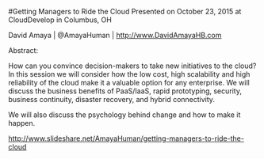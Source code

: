 #Getting Managers to Ride the Cloud
Presented on October 23, 2015 at CloudDevelop in Columbus, OH

David Amaya | @AmayaHuman | http://www.DavidAmayaHB.com

Abstract:

How can you convince decision-makers to take new initiatives to the cloud? In this session we will consider how the low cost, high scalability and high reliability of the cloud make it a valuable option for any enterprise. We will discuss the business benefits of PaaS/IaaS, rapid prototyping, security, business continuity, disaster recovery, and hybrid connectivity.

We will also discuss the psychology behind change and how to make it happen. 

http://www.slideshare.net/AmayaHuman/getting-managers-to-ride-the-cloud